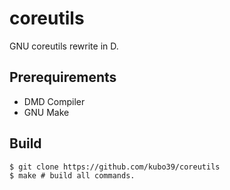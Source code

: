 # coreutils

GNU coreutils rewrite in D.

## Prerequirements

- DMD Compiler
- GNU Make

## Build

```console
$ git clone https://github.com/kubo39/coreutils
$ make # build all commands.
```
